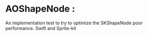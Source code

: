 # AOShapeNode : 

An implementation test to try to optimize the SKShapeNode poor performance. Swift and Sprite-kit

